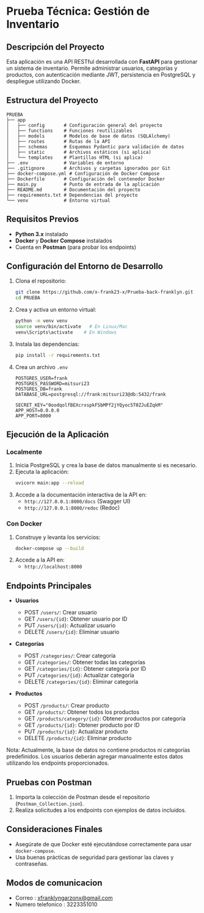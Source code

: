 # Prueba Técnica: Gestión de Inventario

## Descripción del Proyecto

Esta aplicación es una API RESTful desarrollada con **FastAPI** para gestionar un sistema de inventario. Permite administrar usuarios, categorías y productos, con autenticación mediante JWT, persistencia en PostgreSQL y despliegue utilizando Docker.

## Estructura del Proyecto

```
PRUEBA
├── app
│   ├── config       # Configuración general del proyecto
│   ├── functions    # Funciones reutilizables
│   ├── models       # Modelos de base de datos (SQLAlchemy)
│   ├── routes       # Rutas de la API
│   ├── schemas      # Esquemas Pydantic para validación de datos
│   ├── static       # Archivos estáticos (si aplica)
│   └── templates    # Plantillas HTML (si aplica)
├── .env             # Variables de entorno
├── .gitignore       # Archivos y carpetas ignorados por Git
├── docker-compose.yml # Configuración de Docker Compose
├── Dockerfile       # Configuración del contenedor Docker
├── main.py          # Punto de entrada de la aplicación
├── README.md        # Documentación del proyecto
├── requirements.txt # Dependencias del proyecto
└── venv             # Entorno virtual
```

## Requisitos Previos

- **Python 3.x** instalado
- **Docker** y **Docker Compose** instalados
- Cuenta en **Postman** (para probar los endpoints)

## Configuración del Entorno de Desarrollo

1. Clona el repositorio:
   ```bash
   git clone https://github.com/x-frank23-x/Prueba-back-franklyn.git
   cd PRUEBA
   ```
2. Crea y activa un entorno virtual:
   ```bash
   python -m venv venv
   source venv/bin/activate   # En Linux/Mac
   venv\Scripts\activate    # En Windows
   ```
3. Instala las dependencias:
   ```bash
   pip install -r requirements.txt
   ```
4. Crea un archivo `.env`

   ```env
   POSTGRES_USER=frank
   POSTGRES_PASSWORD=mitsuri23
   POSTGRES_DB=frank
   DATABASE_URL=postgresql://frank:mitsuri23@db:5432/frank

   SECRET_KEY="0oodqolfBEXcrxspkFSbMPf2jYQyoc5T0ZJuEZqkM"
   APP_HOST=0.0.0.0
   APP_PORT=8000
   ```

## Ejecución de la Aplicación

### Localmente

1. Inicia PostgreSQL y crea la base de datos manualmente si es necesario.
2. Ejecuta la aplicación:
   ```bash
   uvicorn main:app --reload
   ```
3. Accede a la documentación interactiva de la API en:
   - `http://127.0.0.1:8000/docs` (Swagger UI)
   - `http://127.0.0.1:8000/redoc` (Redoc)

### Con Docker

1. Construye y levanta los servicios:
   ```bash
   docker-compose up --build
   ```
2. Accede a la API en:
   - `http://localhost:8000`

## Endpoints Principales

- **Usuarios**

  - POST `/users/`: Crear usuario
  - GET `/users/{id}`: Obtener usuario por ID
  - PUT `/users/{id}`: Actualizar usuario
  - DELETE `/users/{id}`: Eliminar usuario

- **Categorías**

  - POST `/categories/`: Crear categoría
  - GET `/categories/`: Obtener todas las categorías
  - GET `/categories/{id}`: Obtener categoría por ID
  - PUT `/categories/{id}`: Actualizar categoría
  - DELETE `/categories/{id}`: Eliminar categoría

- **Productos**
  - POST `/products/`: Crear producto
  - GET `/products/`: Obtener todos los productos
  - GET `/products/category/{id}`: Obtener productos por categoría
  - GET `/products/{id}`: Obtener producto por ID
  - PUT `/products/{id}`: Actualizar producto
  - DELETE `/products/{id}`: Eliminar producto

Nota: Actualmente, la base de datos no contiene productos ni categorías predefinidos.
Los usuarios deberán agregar manualmente estos datos utilizando los endpoints proporcionados.

## Pruebas con Postman

1. Importa la colección de Postman desde el repositorio (`Postman_Collection.json`).
2. Realiza solicitudes a los endpoints con ejemplos de datos incluidos.

## Consideraciones Finales

- Asegúrate de que Docker esté ejecutándose correctamente para usar `docker-compose`.
- Usa buenas prácticas de seguridad para gestionar las claves y contraseñas.

## Modos de comunicacion

- Correo : xfranklyngarzonx@gmail.com
- Numero telefonico : 3223351010

